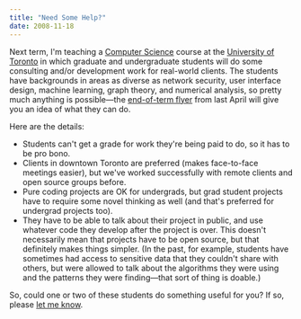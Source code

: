 ```yaml
---
title: "Need Some Help?"
date: 2008-11-18
---
```

Next term, I'm teaching a <a href="http://www.cs.utoronto.ca">Computer Science</a> course at the <a href="http://www.utoronto.ca">University of Toronto</a> in which graduate and undergraduate students will do some consulting and/or development work for real-world clients. The students have backgrounds in areas as diverse as network security, user interface design, machine learning, graph theory, and numerical analysis, so pretty much anything is possible—the <a href="http://www.cs.toronto.edu/~gvwilson/2008-winter-showcase.pdf">end-of-term flyer</a> from last April will give you an idea of what they can do.

Here are the details:
<ul>
  <li>Students can't get a grade for work they're being paid to do, so it has to be pro bono.</li>
  <li>Clients in downtown Toronto are preferred (makes face-to-face meetings easier), but we've worked successfully with remote clients and open source groups before.</li>
  <li>Pure coding projects are OK for undergrads, but grad student projects have to require some novel thinking as well (and that's preferred for undergrad projects too).</li>
  <li>They have to be able to talk about their project in public, and use whatever code they develop after the project is over.  This doesn't necessarily mean that projects have to be open source, but that definitely makes things simpler.  (In the past, for example, students have sometimes had access to sensitive data that they couldn't share with others, but were allowed to talk about the algorithms they were using and the patterns they were finding—that sort of thing is doable.)</li>
</ul>
So, could one or two of these students do something useful for you?  If so, please <a href="mailto:gvwilson@third-bit.com">let me know</a>.
